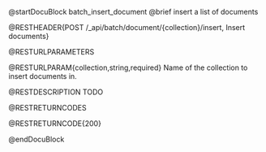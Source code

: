
@startDocuBlock batch_insert_document
@brief insert a list of documents

@RESTHEADER{POST /_api/batch/document/{collection}/insert, Insert documents}

@RESTURLPARAMETERS

@RESTURLPARAM{collection,string,required}
Name of the collection to insert documents in.

@RESTDESCRIPTION
TODO

@RESTRETURNCODES

@RESTRETURNCODE{200}

@endDocuBlock
